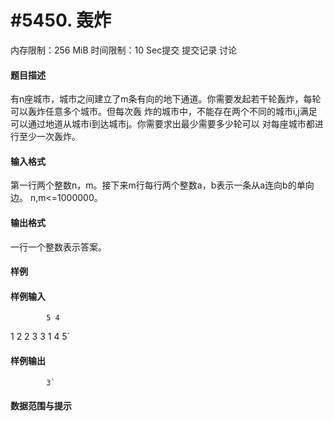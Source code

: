 
# #5450. 轰炸
内存限制：256 MiB 时间限制：10 Sec提交 提交记录 讨论
#### 题目描述
有n座城市，城市之间建立了m条有向的地下通道。你需要发起若干轮轰炸，每轮可以轰炸任意多个城市。但每次轰
炸的城市中，不能存在两个不同的城市i,j满足可以通过地道从城市i到达城市j。你需要求出最少需要多少轮可以
对每座城市都进行至少一次轰炸。

#### 输入格式
第一行两个整数n，m。接下来m行每行两个整数a，b表示一条从a连向b的单向边。
n,m<=1000000。

#### 输出格式
一行一个整数表示答案。

#### 样例

#### 样例输入

			5 4
1 2
2 3
3 1
4 5`
#### 样例输出

			3`
#### 数据范围与提示

